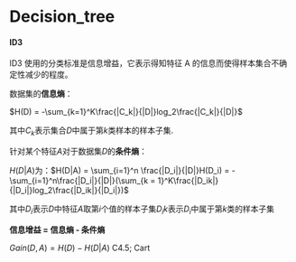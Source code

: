 # Decision_tree

#### ID3

ID3 使用的分类标准是信息增益，它表示得知特征 A 的信息而使得样本集合不确定性减少的程度。

数据集的**信息熵**：

$H(D) = -\sum_{k=1}^K\frac{|C_k|}{|D|}log_2\frac{|C_k|}{|D|}$

其中$C_k$表示集合$D$中属于第$k$类样本的样本子集.

针对某个特征$A$对于数据集$D$的**条件熵**：

$H(D|A)$为：$H(D|A) = \sum_{i=1}^n \frac{|D_i|}{|D|}H(D_i) = -\sum_{i=1}^n\frac{|D_i|}{|D|}(\sum_{k = 1}^K\frac{|D_ik|}{|D_i|}log_2\frac{|D_ik|}{|D_i|})$

其中$D_i$表示$D$中特征$A$取第$i$个值的样本子集$D_ik$表示$D_i$中属于第$k$类的样本子集

**信息增益 = 信息熵 - 条件熵**

$Gain(D,A) = H(D) - H(D|A)$
C4.5;
Cart

